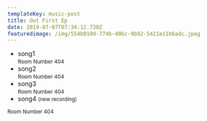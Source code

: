 ```yaml
---
templateKey: music-post
title: Out First Ep
date: 2019-07-07T07:34:12.730Z
featuredimage: /img/554b010d-774b-40bc-9b92-5421e11b6adc.jpeg
---
```

* song1\
<small>Room Number 404</small>
* song2  
<small>Room Number 404</small>
* song3  
<small>Room Number 404</small>
* song4 <small>(new recording)</small>

<small>Room Number 404</small>
